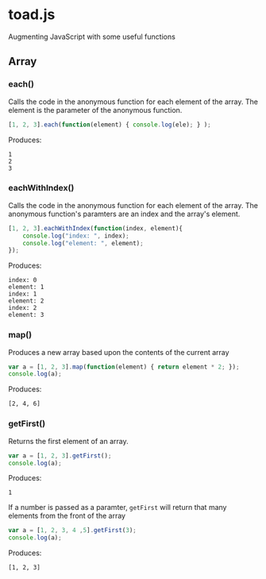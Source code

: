 # toad.js

Augmenting JavaScript with some useful functions

## Array

### each()
Calls the code in the anonymous function for each element of the array. The element is the parameter of the anonymous function. 

```javascript
[1, 2, 3].each(function(element) { console.log(ele); } );
```
Produces: 
```
1
2
3
```
### eachWithIndex()
Calls the code in the anonymous function for each element of the array. The anonymous function's paramters are an index and the array's element. 

```javascript
[1, 2, 3].eachWithIndex(function(index, element){
	console.log("index: ", index);
	console.log("element: ", element);
});
```
Produces:
```
index: 0
element: 1
index: 1
element: 2
index: 2
element: 3
```

### map()
Produces a new array based upon the contents of the current array

```javascript
var a = [1, 2, 3].map(function(element) { return element * 2; });
console.log(a);
```
Produces:
```
[2, 4, 6]
```

### getFirst()
Returns the first element of an array.

```javascript
var a = [1, 2, 3].getFirst();
console.log(a);
```
Produces:
```
1
```

If a number is passed as a paramter, ```getFirst``` will return that many elements from the front of the array

```javascript
var a = [1, 2, 3, 4 ,5].getFirst(3);
console.log(a);
```
Produces:
```
[1, 2, 3]
```




